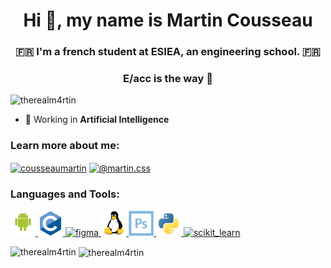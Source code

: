 <h1 align="center">Hi 🥳, my name is Martin Cousseau</h1>
<h3 align="center">🇫🇷 I'm a french student at ESIEA, an engineering school. 🇫🇷</h3>
<h3 align="center"> E/acc is the way 🫡 </h3>

<p align="left"> <img src="https://komarev.com/ghpvc/?username=therealm4rtin&label=Profile%20views&color=0e75b6&style=flat" alt="therealm4rtin" /> </p>

- 🔭 Working in **Artificial Intelligence**

<h3 align="left">Learn more about me:</h3>
<p align="left">
<a href="https://linkedin.com/in/cousseaumartin" target="blank"><img align="center" src="https://raw.githubusercontent.com/rahuldkjain/github-profile-readme-generator/master/src/images/icons/Social/linked-in-alt.svg" alt="cousseaumartin" height="30" width="40" /></a>
<a href="https://medium.com/@martin.css" target="blank"><img align="center" src="https://raw.githubusercontent.com/rahuldkjain/github-profile-readme-generator/master/src/images/icons/Social/medium.svg" alt="@martin.css" height="30" width="40" /></a>
</p>

<h3 align="left">Languages and Tools:</h3>
<p align="left"> <a href="https://developer.android.com" target="_blank" rel="noreferrer"> <img src="https://raw.githubusercontent.com/devicons/devicon/master/icons/android/android-original-wordmark.svg" alt="android" width="40" height="40"/> </a> <a href="https://www.cprogramming.com/" target="_blank" rel="noreferrer"> <img src="https://raw.githubusercontent.com/devicons/devicon/master/icons/c/c-original.svg" alt="c" width="40" height="40"/> </a> <a href="https://www.figma.com/" target="_blank" rel="noreferrer"> <img src="https://www.vectorlogo.zone/logos/figma/figma-icon.svg" alt="figma" width="40" height="40"/> </a> <a href="https://www.linux.org/" target="_blank" rel="noreferrer"> <img src="https://raw.githubusercontent.com/devicons/devicon/master/icons/linux/linux-original.svg" alt="linux" width="40" height="40"/> </a> <a href="https://www.photoshop.com/en" target="_blank" rel="noreferrer"> <img src="https://raw.githubusercontent.com/devicons/devicon/master/icons/photoshop/photoshop-line.svg" alt="photoshop" width="40" height="40"/> </a> <a href="https://www.python.org" target="_blank" rel="noreferrer"> <img src="https://raw.githubusercontent.com/devicons/devicon/master/icons/python/python-original.svg" alt="python" width="40" height="40"/> </a> <a href="https://scikit-learn.org/" target="_blank" rel="noreferrer"> <img src="https://upload.wikimedia.org/wikipedia/commons/0/05/Scikit_learn_logo_small.svg" alt="scikit_learn" width="40" height="40"/> </a> </p>

<p><img align="left" src="https://github-readme-stats.vercel.app/api/top-langs?username=therealm4rtin&show_icons=true&locale=en&layout=compact" alt="therealm4rtin" /></p>

<p>&nbsp;<img align="center" src="https://github-readme-stats.vercel.app/api?username=therealm4rtin&show_icons=true&locale=en" alt="therealm4rtin" /></p>

